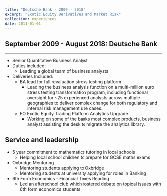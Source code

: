 ```yaml
---
title: "Deutsche Bank - 2009 - 2018"
excerpt: "Exotic Equity Derivatives and Market Risk"
collection: experiences
date: 2011-01-01
---
```


## September 2009 - August 2018: Deutsche Bank
---
  * Senior Quantitative Business Analyst
  * Duties included:
    - Leading a global team of business analysts
  * Deliveries Included:
    - BA lead for full revaluation stress testing platform
      - Leading the business analysis function on a multi-million euro stress testing transformation program, including functional oversight for ~25 experienced analysts across multiple geographies to deliver complex change for both regulatory and internal risk management use cases.
    - FO Exotic Equity Trading Platform Analytics Upgrade
      - Working on some of the banks most complex products, business analyst assisting the desk to migrate the analytics library.


Service and leadership
---------
* 5 year commitment to mathematics tutoring in local schools
    - Helping local school children to prepare for GCSE maths exams
* Oxbridge Mentoring
    - Mentoring students applying to Oxbridge
    - Mentoring students at university applying for roles in Banking
* 6th Form Economics - Financial Times Reading
    - Led an afterschool club which fostered debate on topical issues with 6th form economics students
